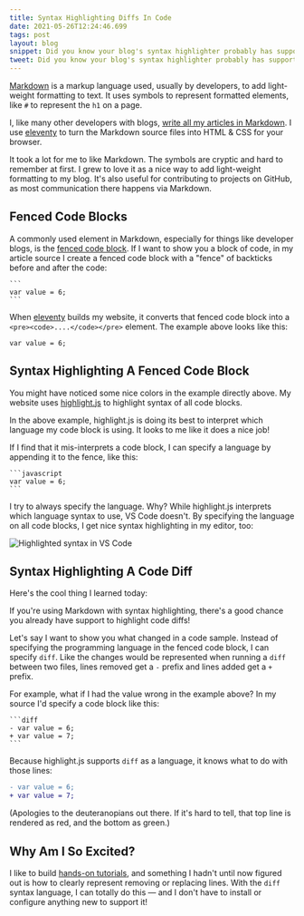 ```yaml
---
title: Syntax Highlighting Diffs In Code
date: 2021-05-26T12:24:46.699
tags: post
layout: blog
snippet: Did you know your blog's syntax highlighter probably has support for highlighting code diffs? I didn't.
tweet: Did you know your blog's syntax highlighter probably has support for highlighting code diffs? I didn't.
---
```


[Markdown](https://www.markdownguide.org/) is a markup language used, usually by developers, to add light-weight formatting to text. It uses symbols to represent formatted elements, like `#` to represent the `h1` on a page.

I, like many other developers with blogs, [write all my articles in Markdown][this-article]. I use [eleventy](https://11ty.dev) to turn the Markdown source files into HTML & CSS for your browser.

It took a lot for me to like Markdown. The symbols are cryptic and hard to remember at first. I grew to love it as a nice way to add light-weight formatting to my blog. It's also useful for contributing to projects on GitHub, as most communication there happens via Markdown.

## Fenced Code Blocks

A commonly used element in Markdown, especially for things like developer blogs, is the [fenced code block](https://www.markdownguide.org/extended-syntax/#fenced-code-blocks). If I want to show you a block of code, in my article source I create a fenced code block with a "fence" of backticks before and after the code:

````
```
var value = 6;
```
````

When [eleventy](https://11ty.dev) builds my website, it converts that fenced code block into a `<pre><code>....</code></pre>` element. The example above looks like this:

```
var value = 6;
```

## Syntax Highlighting A Fenced Code Block

You might have noticed some nice colors in the example directly above. My website uses [highlight.js](https://highlightjs.org/) to highlight syntax of all code blocks.

In the above example, highlight.js is doing its best to interpret which language my code block is using. It looks to me like it does a nice job!

If I find that it mis-interprets a code block, I can specify a language by appending it to the fence, like this:

````
```javascript
var value = 6;
```
````

I try to always specify the language. Why? While highlight.js interprets which language syntax to use, VS Code doesn't. By specifying the language on all code blocks, I get nice syntax highlighting in my editor, too:

![Highlighted syntax in VS Code](../vs-code-highlighted.png)

## Syntax Highlighting A Code Diff

Here's the cool thing I learned today:

If you're using Markdown with syntax highlighting, there's a good chance you already have support to highlight code diffs!

Let's say I want to show you what changed in a code sample. Instead of specifying the programming language in the fenced code block, I can specify `diff`. Like the changes would be represented when running a `diff` between two files, lines removed get a `-` prefix and lines added get a `+` prefix.

For example, what if I had the value wrong in the example above? In my source I'd specify a code block like this:

````
```diff
- var value = 6;
+ var value = 7;
```
````

Because highlight.js supports `diff` as a language, it knows what to do with those lines:

```diff
- var value = 6;
+ var value = 7;
```

(Apologies to the deuteranopians out there. If it's hard to tell, that top line is rendered as red, and the bottom as green.)

## Why Am I So Excited?

I like to build [hands-on tutorials](https://github.com/artsy/relay-workshop/tree/main/src/exercises/02-Fragment-Container), and something I hadn't until now figured out is how to clearly represent removing or replacing lines. With the `diff` syntax language, I can totally do this — and I don't have to install or configure anything new to support it!

[this-article]: https://github.com/pepopowitz/stevenhicks.me/blob/main/blog/2021/05/syntax-highlighting-diffs.md
